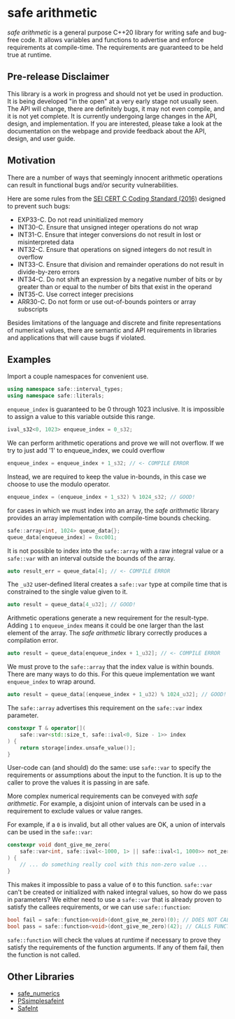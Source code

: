 # safe arithmetic

*safe arithmetic* is a general purpose C++20 library for writing safe and 
bug-free code. It allows variables and functions to advertise and enforce
requirements at compile-time. The requirements are guaranteed to be held 
true at runtime.

## Pre-release Disclaimer

This library is a work in progress and should not yet be used in production.
It is being developed "in the open" at a very early stage not usually seen.
The API will change, there are definitely bugs, it may not even compile, and it
is not yet complete. It is currently undergoing large changes in the API, 
design, and implementation. If you are interested, please take a look at the
documentation on the webpage and provide feedback about the API, design, and
user guide.

## Motivation

There are a number of ways that seemingly innocent arithmetic operations can
result in functional bugs and/or security vulnerabilities. 

Here are some rules from the 
[SEI CERT C Coding Standard (2016)](https://resources.sei.cmu.edu/downloads/secure-coding/assets/sei-cert-c-coding-standard-2016-v01.pdf)
designed to prevent such bugs:
- EXP33-C. Do not read uninitialized memory
- INT30-C. Ensure that unsigned integer operations do not wrap
- INT31-C. Ensure that integer conversions do not result in lost or misinterpreted data
- INT32-C. Ensure that operations on signed integers do not result in overflow
- INT33-C. Ensure that division and remainder operations do not result in divide-by-zero errors
- INT34-C. Do not shift an expression by a negative number of bits or by greater than or equal to the number of bits that exist in the operand
- INT35-C. Use correct integer precisions
- ARR30-C. Do not form or use out-of-bounds pointers or array subscripts

Besides limitations of the language and discrete and finite representations of
numerical values, there are semantic and API requirements in libraries and
applications that will cause bugs if violated.

## Examples

Import a couple namespaces for convenient use.

```c++
using namespace safe::interval_types;
using namespace safe::literals;
```

`enqueue_index` is guaranteed to be 0 through 1023 inclusive. It is impossible
to assign a value to this variable outside this range.

```c++
ival_s32<0, 1023> enqueue_index = 0_s32;
```

We can perform arithmetic operations and prove we will not overflow. If we 
try to just add '1' to enqueue_index, we could overflow

```c++
enqueue_index = enqueue_index + 1_s32; // <- COMPILE ERROR 
```
Instead, we are required to keep the value in-bounds, in this case we choose
to use the modulo operator.

```c++
enqueue_index = (enqueue_index + 1_s32) % 1024_s32; // GOOD!
```

for cases in which we must index into an array, the *safe arithmetic* library
provides an array implementation with compile-time bounds checking.

```c++
safe::array<int, 1024> queue_data{};
queue_data[enqueue_index] = 0xc001;
```

It is not possible to index into the `safe::array` with a raw integral value or
a `safe::var` with an interval outside the bounds of the array.

```c++
auto result_err = queue_data[4]; // <- COMPILE ERROR
```

The `_u32` user-defined literal creates a `safe::var` type at compile time that
is constrained to the single value given to it. 

```c++
auto result = queue_data[4_u32]; // GOOD!
```

Arithmetic operations generate a new requirement for the result-type. Adding `1`
to `enqueue_index` means it could be one larger than the last element of the
array. The *safe arithmetic* library correctly produces a compilation error.

```c++
auto result = queue_data[enqueue_index + 1_u32]; // <- COMPILE ERROR
```

We must prove to the `safe::array` that the index value is within bounds. 
There are many ways to do this. For this queue implementation we want 
`enqueue_index` to wrap around.

```c++
auto result = queue_data[(enqueue_index + 1_u32) % 1024_u32]; // GOOD!
```

The `safe::array` advertises this requirement on the `safe::var` index
parameter.

```c++
constexpr T & operator[](
    safe::var<std::size_t, safe::ival<0, Size - 1>> index
) {
    return storage[index.unsafe_value()];
}
```

User-code can (and should) do the same: use `safe::var` to specify the
requirements or assumptions about the input to the function. It is up to the
caller to prove the values it is passing in are safe.

More complex numerical requirements can be conveyed with *safe arithmetic*. For
example, a disjoint union of intervals can be used in a requirement to exclude 
values or value ranges.

For example, if a `0` is invalid, but all other values are OK, a union of 
intervals can be used in the `safe::var`:

```c++
constexpr void dont_give_me_zero(
    safe::var<int, safe::ival<-1000, 1> || safe::ival<1, 1000>> not_zero
) {
    // ... do something really cool with this non-zero value ...
}
```

This makes it impossible to pass a value of `0` to this function. `safe::var`
can't be created or initialized with naked integral values, so how do we pass 
in parameters? We either need to use a `safe::var` that is already proven
to satisfy the callees requirements, or we can use `safe::function`:

```c++
bool fail = safe::function<void>(dont_give_me_zero)(0); // DOES NOT CALL FUNCTION
bool pass = safe::function<void>(dont_give_me_zero)(42); // CALLS FUNCTION
```

`safe::function` will check the values at runtime if necessary to prove they
satisfy the requirements of the function arguments. If any of them fail,
then the function is not called.

## Other Libraries

- [safe_numerics](https://github.com/boostorg/safe_numerics)
- [PSsimplesafeint](https://github.com/PeterSommerlad/PSsimplesafeint)
- [SafeInt](https://github.com/dcleblanc/SafeInt)
